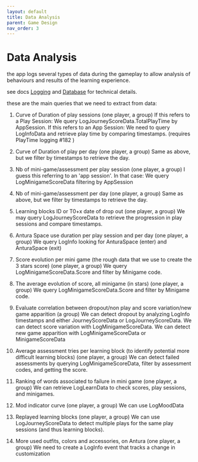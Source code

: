 ```yaml
---
layout: default
title: Data Analysis
parent: Game Design
nav_order: 3
---
```

# Data Analysis

the app logs several types of data during the gameplay to allow analysis of behaviours and results of the learning experience.

see docs [Logging](../GameDev/Modules/Logging.md) and [Database](../GameDev/Modules/Database.md) for technical details.

these are the main queries that we need to extract from data:

1. Curve of Duration of play sessions (one player, a group)
If this refers to a Play Session: We query LogJourneyScoreData.TotalPlayTime by AppSession.
If this refers to an App Session: We need to query LogInfoData and retrieve play time by comparing timestamps.
(requires PlayTime logging #182 )

2. Curve of Duration of play per day (one player, a group)
Same as above, but we filter by timestamps to retrieve the day.

3. Nb of mini-game/assessment per play session (one player, a group)
I guess this referring to an 'app session'.
In that case: We query LogMinigameScoreData filtering by AppSession

4. Nb of mini-game/assessment per day (one player, a group)
Same as above, but we filter by timestamps to retrieve the day.

5. Learning blocks ID or T0+x date of drop out (one player, a group)
We may query LogJourneyScoreData to retrieve the progression in play sessions and compare timestamps.

6. Antura Space use duration per play session and per day (one player, a group)
We query LogInfo looking for AnturaSpace (enter) and AnturaSpace (exit)

7. Score evolution per mini game (the rough data that we use to create the 3 stars score) (one player, a group)
We query LogMinigameScoreData.Score and filter by Minigame code.

8. The average evolution of score, all minigame (in stars) (one player, a group)
We query LogMinigameScoreData.Score and filter by Minigame code.

9. Evaluate correlation between dropout/non play and score variation/new game apparition (a group)
We can detect dropout by analyzing LogInfo timestamps and either JourneyScoreData or LogJourneyScoreData.
We can detect score variation with LogMinigameScoreData.
We can detect new game apparition with LogMinigameScoreData or MinigameScoreData

10. Average assessment tries per learning block (to identify potential more difficult learning blocks) (one player, a group)
We can detect failed assessments by querying LogMinigameScoreData, filter by assessment codes, and getting the score.

11. Ranking of words associated to failure in mini game (one player, a group)
We can retrieve LogLearnData to check scores, play sessions, and minigames.

12. Mod indicator curve (one player, a group)
We can use LogMoodData

13. Replayed learning blocks (one player, a group)
We can use LogJourneyScoreData to detect multiple plays for the same play sessions (and thus learning blocks).

14. More used outfits, colors and accessories, on Antura (one player, a group)
We need to create a LogInfo event that tracks a change in customization